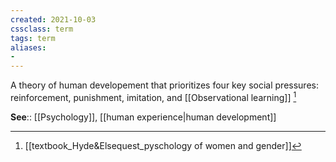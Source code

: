 ```yaml
---
created: 2021-10-03
cssclass: term
tags: term
aliases:
- 
---
```


A theory of human developement that prioritizes four key social pressures: reinforcement, punishment, imitation, and [[Observational learning]] [^1]

**See**:: [[Psychology]], [[human experience|human development]]

[^1]: [[textbook_Hyde&Elsequest_pyschology of women and gender]]
